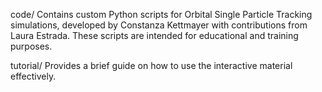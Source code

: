 code/
Contains custom Python scripts for Orbital Single Particle Tracking simulations, developed by Constanza Kettmayer with contributions from Laura Estrada. These scripts are intended for educational and training purposes.

tutorial/
Provides a brief guide on how to use the interactive material effectively.
